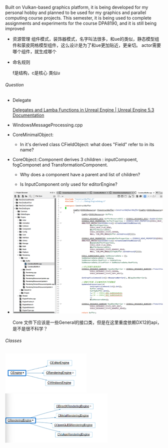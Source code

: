 Built on Vulkan-based graphics platform, it is being developed for my personal hobby and planned to be used for my graphics and parallel computing course projects. This semester, it is being used to complete assignments and experiments for the course DPA8190, and it is still being improved

- 资源管理
  组件模式，装饰器模式，名字叫法很多，和ue的类似，静态模型组件和蒙皮网格模型组件，这么设计是为了和ue更加贴近，更亲切。
  actor需要哪个组件，就生成哪个
  
- 命名规则

  f是结构，c是核心 类似u

###### Question

- Delegate 

  [Delegates and Lamba Functions in Unreal Engine | Unreal Engine 5.3 Documentation](https://docs.unrealengine.com/5.3/en-US/delegates-and-lamba-functions-in-unreal-engine/)

- WindowsMessageProcessing.cpp

- CoreMinimalObject: 

  - In it's derived class CFieldObject: what does "Field" refer to in its name? 

- CoreObject::Component derives 3 children : inputCompoent, fogComponet and TransformationComponent. 

  - Why does a component have a parent and list of children?

  - Is InputComponent only used for editorEngine?

- <img src="NoteImage\Question01.png" style="zoom:50%;" />

  Core	文件下应该是一些General的接口类，但是在这里重度依赖DX12的api，是不是很不科学？

###### Classes

<img src="NoteImage\CEngine.png" style="zoom:80%;" />

<img src="NoteImage\CRenderingEngine.png" style="zoom:50%;" />